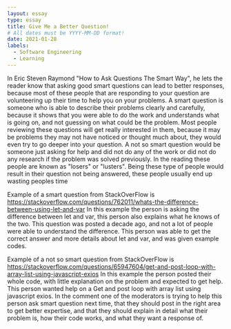 ```yaml
---
layout: essay
type: essay
title: Give Me a Better Question!
# All dates must be YYYY-MM-DD format!
date: 2021-01-28
labels:
  - Software Engineering
  - Learning
---
```


In Eric Steven Raymond "How to Ask Questions The Smart Way", he lets the reader know that asking good smart questions can lead to better responses, because most of these people that are responding to your question are volunteering up their time to help you on your problems. A smart question is someone who is able to describe their problems clearly and carefully, because it shows that you were able to do the work and understands what is going on, and not guessing on what could be the problem. Most people reviewing these questions will get really interested in them, because it may be problems they may not have noticed or thought much about, they would even try to go deeper into your question. A not so smart question would be someone just asking for help and did not do any of the work or did not do any research if the problem was solved previously. In the reading these people are known as "losers" or "lusters". Being these type of people would result in their question not being answered, these people usually end up wasting peoples time


Example of a smart question from StackOverFlow is https://stackoverflow.com/questions/762011/whats-the-difference-between-using-let-and-var
In this example the person is asking the difference between let and var, this person also explains what he knows of the two. This question was posted a decade ago, and not a lot of people were able to understand the difference. This person was able to get the correct answer and more details about let and var, and was given example codes.


Example of a not so smart question from StackOverFlow is https://stackoverflow.com/questions/65947604/get-and-post-loop-with-array-list-using-javascript-exios
In this example the person posted their whole code, with little explanation on the problem and expected to get help. This person wanted help on a Get and post loop with array list using javascript exios. In the comment one of the moderators is trying to help this person ask smart question next time, that they should post in the right area to get better expertise, and that they should explain in detail what their problem is, how their code works, and what they want a response of.

